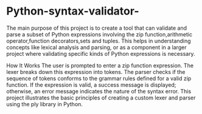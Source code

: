 # Python-syntax-validator-
The main purpose of this project is to create a tool that can validate and parse a subset of Python expressions involving the zip function,arithmetic operator,function decorators,sets and tuples. This helps in understanding concepts like lexical analysis and parsing, or as a component in a larger project where validating specific kinds of Python expressions is necessary.

How It Works
The user is prompted to enter a zip function expression.
The lexer breaks down this expression into tokens.
The parser checks if the sequence of tokens conforms to the grammar rules defined for a valid zip function.
If the expression is valid, a success message is displayed; otherwise, an error message indicates the nature of the syntax error.
This project illustrates the basic principles of creating a custom lexer and parser using the ply library in Python.







